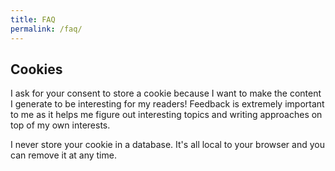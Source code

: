 ```yaml
---
title: FAQ
permalink: /faq/
---
```


## Cookies

I ask for your consent to store a cookie because I want to make the content I generate to be interesting for my readers!
Feedback is extremely important to me as it helps me figure out interesting topics and writing approaches on top of my
own interests.

I never store your cookie in a database. It's all local to your browser and you can remove it at any time.
